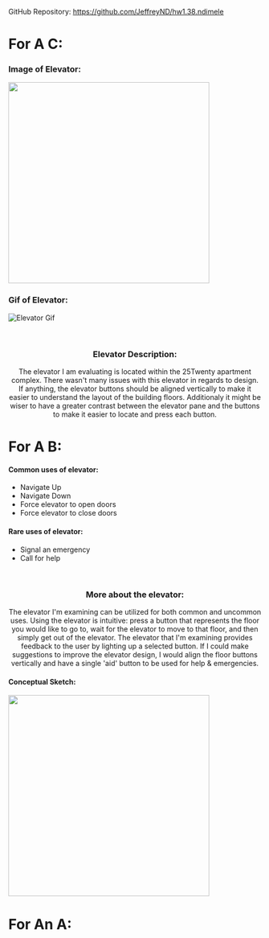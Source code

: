 GitHub Repository: https://github.com/JeffreyND/hw1.38.ndimele


# For A C: #

### Image of Elevator: ###
<img src="https://github.com/JeffreyND/JeffreyND.github.io/blob/master/hw1/elevator.JPG" width=400 />

### Gif of Elevator: ###
![Elevator Gif](https://github.com/JeffreyND/JeffreyND.github.io/blob/master/hw1/hw1.38.ndimele.gif)

</br>
<h3 align="center"> Elevator Description: </h3>
<p align="center"> The elevator I am evaluating is located within the 25Twenty apartment complex. 
There wasn't many issues with this elevator in regards to design. If anything, the elevator buttons
should be aligned vertically to make it easier to understand the layout of the building floors.
Additionaly it might be wiser to have a greater contrast between the elevator pane and the buttons to
make it easier to locate and press each button.</p>


# For A B: #
<h4> Common uses of elevator: </h4>
<ul>
  <li> Navigate Up </li>
  <li> Navigate Down </li>
  <li> Force elevator to open doors </li>
  <li> Force elevator to close doors </li>
</ul>

<h4> Rare uses of elevator: </h4>
<ul>
  <li> Signal an emergency </li>
  <li> Call for help </li>
</ul>

</br>
<h3 align="center"> More about the elevator: </h3>
<p align="center"> The elevator I'm examining can be utilized for both common and uncommon uses. 
Using the elevator is intuitive: press a button that represents the floor you would like to go to,
wait for the elevator to move to that floor, and then simply get out of the elevator. The elevator
that I'm examining provides feedback to the user by lighting up a selected button. If I could make
suggestions to improve the elevator design, I would align the floor buttons vertically and have a
single 'aid' button to be used for help & emergencies.</p>

#### Conceptual Sketch: ####
<img src="https://github.com/JeffreyND/JeffreyND.github.io/blob/master/hw1/sketch.jpg" width=400 />


# For An A: #
